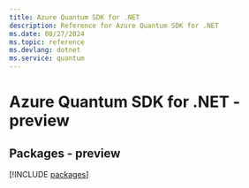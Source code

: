 ```yaml
---
title: Azure Quantum SDK for .NET
description: Reference for Azure Quantum SDK for .NET
ms.date: 08/27/2024
ms.topic: reference
ms.devlang: dotnet
ms.service: quantum
---
```

# Azure Quantum SDK for .NET - preview
## Packages - preview
[!INCLUDE [packages](quantum-index.md)]